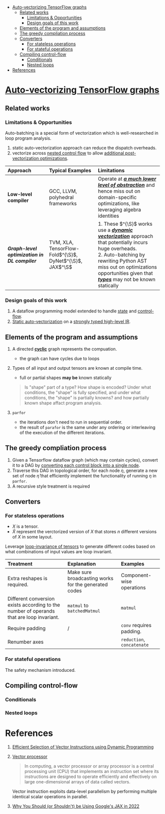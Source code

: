 <!-- vscode-markdown-toc -->

- [Auto-vectorizing TensorFlow graphs](#auto-vectorizing-tensorflow-graphs)
  - [Related works](#related-works)
    - [Limitations & Opportunities](#limitations--opportunities)
    - [Design goals of this work](#design-goals-of-this-work)
  - [Elements of the program and assumptions](#elements-of-the-program-and-assumptions)
  - [The greedy compliation process](#the-greedy-compliation-process)
  - [Converters](#converters)
    - [For stateless operations](#for-stateless-operations)
    - [For stateful operations](#for-stateful-operations)
  - [Compiling control-flow](#compiling-control-flow)
    - [Conditionals](#conditionals)
    - [Nested loops](#nested-loops)
- [References](#references)

<!-- vscode-markdown-toc-config
    numbering=true
    autoSave=true
    /vscode-markdown-toc-config -->
<!-- /vscode-markdown-toc -->

# [Auto-vectorizing TensorFlow graphs](https://arxiv.org/pdf/1903.04243.pdf)

## Related works

### Limitations & Opportunities

Auto-batching is a special form of vectorization which is well-researched in loop program analysis.

1. static auto-vectorization approach can reduce the dispatch overheads.
1. vectorize across <ins>nested control flow</ins> to allow <ins>additional post-vectorization optimizations</ins>.

|Approach|Typical Examples|Limitations|
|:-|:-|:-|
|**Low-level compiler**|GCC, LLVM, polyhedral frameworks|Operate at <ins>***a much lower level of abstraction***</ins> and hence miss out on domain-specific optimizations, like leveraging algebra identities|
|***Graph-level optimization in DL compiler***|TVM, XLA, TensorFlow-Fold$^{\S}$, DyNet$^{\S}$, JAX$^\S$|1. These $^{\S}$ works use a <ins>***dynamic vectorization***</ins> approach that potentially incurs huge overheads. <br>2. Auto-batching by rewriting Python AST miss out on optimizations opportunities given that <ins>***types***</ins> may not be known statically|

### Design goals of this work

1. A dataflow programming model extended to handle <ins>state</ins> and <ins>control-flow</ins>.
1. <ins>Static auto-vectorization</ins> on a <ins>strongly typed high-level IR</ins>.

## Elements of the program and assumptions

1. A directed <ins>**cyclic**</ins> graph represents the compuation.
    - the graph can have cycles due to loops
1. Types of all input and output tensors are known at compile time.
    - full or partial shapes **may be** known statically

    >Is "shape" part of a type? How shape is encoded? Under what conditions, the "shape" is fully specified, and under what conditions, the "shape" is partially knowns? and how partially known shape affact program analysis.

1. `parfor`
    - the iterations don't need to run in sequential order.
    - the result of `parafor` is the same under any ordering or interleaving of the execution of the different iterations.

## The greedy compliation process

1. Given a Tensorflow dataflow graph (which may contain cycles), convert it to a DAG by <ins>converting each control block into a single node</ins>.
1. Traverse this DAG in topological order, for each node $\eta$, generate a new set of node $\hat{\eta}$ that efficiently implement the functionality of running $\eta$ in `parfor`.
1. A recursive style treatment is required 

## Converters

### For stateless operations

- $X$ is a tensor.
- $\hat{X}$ represent the verctorized version of $X$ that stores $n$ different versions of $X$ in some layout.

Leverage <ins>loop-invariance of tensors</ins> to generate different codes based on what combinations of input values are loop invariant.

|Treatment|Explanation|Examples|
|:--|:--|:--|
|Extra reshapes is required.|Make sure broadcasting works for the generated codes|Component-wise operations|
|Different conversion exists according to the number of operands that are loop invariant.|`matmul` to `batchedMatmul`|`matmul`|
|Require padding|/|`conv` requires padding.
|Renumber axes||`reduction`, `concatenate`|

### For stateful operations

The safety mechanism introduced.

## Compiling control-flow

### Conditionals

### Nested loops

# References

1. [Efficient Selection of Vector Instructions using Dynamic Programming](https://www.cs.rice.edu/~vs3/PDF/Barik-Zhao-Sarkar-MICRO-2010.pdf)
1. [Vector processor](https://en.wikipedia.org/wiki/Vector_processor)
    >In computing, a vector processor or array processor is a central processing unit (CPU) that implements an instruction set where its instructions are designed to operate efficiently and effectively on large one-dimensional arrays of data called vectors.

    Vector instruction exploits data-level parallelism by performing multiple identical scalar operations in parallel.

1. [Why You Should (or Shouldn't) be Using Google's JAX in 2022](https://www.assemblyai.com/blog/why-you-should-or-shouldnt-be-using-jax-in-2022/)